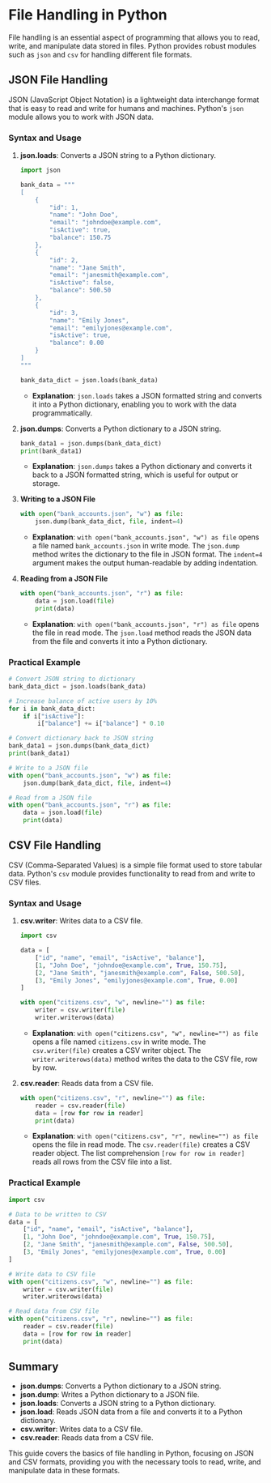 # File Handling in Python

File handling is an essential aspect of programming that allows you to read, write, and manipulate data stored in files. Python provides robust modules such as `json` and `csv` for handling different file formats.

## JSON File Handling

JSON (JavaScript Object Notation) is a lightweight data interchange format that is easy to read and write for humans and machines. Python's `json` module allows you to work with JSON data.

### Syntax and Usage

1. **json.loads**: Converts a JSON string to a Python dictionary.
   ```python
   import json

   bank_data = """
   [
       {
           "id": 1,
           "name": "John Doe",
           "email": "johndoe@example.com",
           "isActive": true,
           "balance": 150.75
       },
       {
           "id": 2,
           "name": "Jane Smith",
           "email": "janesmith@example.com",
           "isActive": false,
           "balance": 500.50
       },
       {
           "id": 3,
           "name": "Emily Jones",
           "email": "emilyjones@example.com",
           "isActive": true,
           "balance": 0.00
       }
   ]
   """

   bank_data_dict = json.loads(bank_data)
   ```
   - **Explanation**: `json.loads` takes a JSON formatted string and converts it into a Python dictionary, enabling you to work with the data programmatically.

2. **json.dumps**: Converts a Python dictionary to a JSON string.
   ```python
   bank_data1 = json.dumps(bank_data_dict)
   print(bank_data1)
   ```
   - **Explanation**: `json.dumps` takes a Python dictionary and converts it back to a JSON formatted string, which is useful for output or storage.

3. **Writing to a JSON File**
   ```python
   with open("bank_accounts.json", "w") as file:
       json.dump(bank_data_dict, file, indent=4)
   ```
   - **Explanation**: `with open("bank_accounts.json", "w") as file` opens a file named `bank_accounts.json` in write mode. The `json.dump` method writes the dictionary to the file in JSON format. The `indent=4` argument makes the output human-readable by adding indentation.

4. **Reading from a JSON File**
   ```python
   with open("bank_accounts.json", "r") as file:
       data = json.load(file)
       print(data)
   ```
   - **Explanation**: `with open("bank_accounts.json", "r") as file` opens the file in read mode. The `json.load` method reads the JSON data from the file and converts it into a Python dictionary.

### Practical Example

```python
# Convert JSON string to dictionary
bank_data_dict = json.loads(bank_data)

# Increase balance of active users by 10%
for i in bank_data_dict:
    if i["isActive"]:
        i["balance"] += i["balance"] * 0.10

# Convert dictionary back to JSON string
bank_data1 = json.dumps(bank_data_dict)
print(bank_data1)

# Write to a JSON file
with open("bank_accounts.json", "w") as file:
    json.dump(bank_data_dict, file, indent=4)

# Read from a JSON file
with open("bank_accounts.json", "r") as file:
    data = json.load(file)
    print(data)
```

## CSV File Handling

CSV (Comma-Separated Values) is a simple file format used to store tabular data. Python's `csv` module provides functionality to read from and write to CSV files.

### Syntax and Usage

1. **csv.writer**: Writes data to a CSV file.
   ```python
   import csv

   data = [
       ["id", "name", "email", "isActive", "balance"],
       [1, "John Doe", "johndoe@example.com", True, 150.75],
       [2, "Jane Smith", "janesmith@example.com", False, 500.50],
       [3, "Emily Jones", "emilyjones@example.com", True, 0.00]
   ]

   with open("citizens.csv", "w", newline="") as file:
       writer = csv.writer(file)
       writer.writerows(data)
   ```
   - **Explanation**: `with open("citizens.csv", "w", newline="") as file` opens a file named `citizens.csv` in write mode. The `csv.writer(file)` creates a CSV writer object. The `writer.writerows(data)` method writes the data to the CSV file, row by row.

2. **csv.reader**: Reads data from a CSV file.
   ```python
   with open("citizens.csv", "r", newline="") as file:
       reader = csv.reader(file)
       data = [row for row in reader]
       print(data)
   ```
   - **Explanation**: `with open("citizens.csv", "r", newline="") as file` opens the file in read mode. The `csv.reader(file)` creates a CSV reader object. The list comprehension `[row for row in reader]` reads all rows from the CSV file into a list.

### Practical Example

```python
import csv

# Data to be written to CSV
data = [
    ["id", "name", "email", "isActive", "balance"],
    [1, "John Doe", "johndoe@example.com", True, 150.75],
    [2, "Jane Smith", "janesmith@example.com", False, 500.50],
    [3, "Emily Jones", "emilyjones@example.com", True, 0.00]
]

# Write data to CSV file
with open("citizens.csv", "w", newline="") as file:
    writer = csv.writer(file)
    writer.writerows(data)

# Read data from CSV file
with open("citizens.csv", "r", newline="") as file:
    reader = csv.reader(file)
    data = [row for row in reader]
    print(data)
```

## Summary

- **json.dumps**: Converts a Python dictionary to a JSON string.
- **json.dump**: Writes a Python dictionary to a JSON file.
- **json.loads**: Converts a JSON string to a Python dictionary.
- **json.load**: Reads JSON data from a file and converts it to a Python dictionary.
- **csv.writer**: Writes data to a CSV file.
- **csv.reader**: Reads data from a CSV file.

This guide covers the basics of file handling in Python, focusing on JSON and CSV formats, providing you with the necessary tools to read, write, and manipulate data in these formats.
